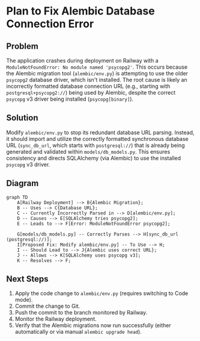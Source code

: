 # Plan to Fix Alembic Database Connection Error

## Problem

The application crashes during deployment on Railway with a `ModuleNotFoundError: No module named 'psycopg2'`. This occurs because the Alembic migration tool (`alembic/env.py`) is attempting to use the older `psycopg2` database driver, which isn't installed. The root cause is likely an incorrectly formatted database connection URL (e.g., starting with `postgresql+psycopg2://`) being used by Alembic, despite the correct `psycopg` v3 driver being installed (`psycopg[binary]`).

## Solution

Modify `alembic/env.py` to stop its redundant database URL parsing. Instead, it should import and utilize the correctly formatted synchronous database URL (`sync_db_url`, which starts with `postgresql://`) that is already being generated and validated within `models/db_models.py`. This ensures consistency and directs SQLAlchemy (via Alembic) to use the installed `psycopg` v3 driver.

## Diagram

```mermaid
graph TD
    A[Railway Deployment] --> B{Alembic Migration};
    B -- Uses --> C{Database URL};
    C -- Currently Incorrectly Parsed in --> D[alembic/env.py];
    D -- Causes --> E[SQLAlchemy tries psycopg2];
    E -- Leads to --> F[Error: ModuleNotFoundError psycopg2];

    G[models/db_models.py] -- Correctly Parses --> H[sync_db_url (postgresql://)];
    I[Proposed Fix: Modify alembic/env.py] -- To Use --> H;
    I -- Should Lead to --> J{Alembic uses correct URL};
    J -- Allows --> K[SQLAlchemy uses psycopg v3];
    K -- Resolves --> F;
```

## Next Steps

1.  Apply the code change to `alembic/env.py` (requires switching to Code mode).
2.  Commit the change to Git.
3.  Push the commit to the branch monitored by Railway.
4.  Monitor the Railway deployment.
5.  Verify that the Alembic migrations now run successfully (either automatically or via manual `alembic upgrade head`).